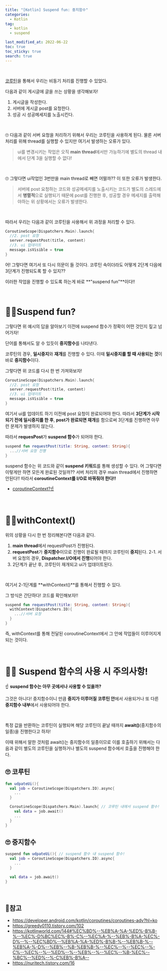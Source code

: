 ```yaml
---
title: "[Kotlin] Suspend fun: 중지함수"
categories:
  - Kotlin
tag:
  - kotlin
  - suspend

last_modified_at: 2022-06-22
toc: true
toc_sticky: true
search: true
---
```


<br>


[코루틴](https://915dbfl.github.io/kotlin/coroutine/)을 통해서 우리는 비동기 처리를 진행할 수 있었다.

다음과 같이 게시글에 글을 쓰는 상황을 생각해보자!
1. 게시글을 작성한다.
2. 서버에 게시글 post를 요청한다.
3. 성공 시 성공메세지를 노출시킨다.

<br>

🙄 다음과 같이 서버 요청을 처리하기 위해서 우리는 코루틴을 사용하게 된다. 물론 서버 처리를 위해 thread를 실행할 수 있지만 여기서 발생하는 오류가 있다.

> ui를 변경시키는 작업은 오직 **main thread**에서만 가능하기에 별도의 thread 내에서 단계 3을 실행할 수 없다!

<br>

🙄 그렇다면 ui작업인 3번만을 main thread로 빼면 어떨까?? 이 또한 오류가 발생한다.

> 서버에 post 요청하는 코드와 성공메세지를 노출시키는 코드가 별도의 스레드에서 **병렬적**으로 실행되기 때문에 post를 진행한 후, 성공할 경우 메세지를 출력해야하는 위 상황에서는 오류가 발생한다.

<br>

따라서 우리는 다음과 같이 코루틴을 사용해서 위 과정을 처리할 수 있다.

```kotlin
CoroutineScope(Dispatchers.Main).launch{
  //2. post 요청
  server.requestPost(title, content)
  //3. ui 업데이트
  message.isVisible = true
}
```

어! 그렇다면 여기서 또 다시 의문이 들 것이다. 코루틴 속이더라도 어떻게 2단계 다음에 3단계가 진행되도록 할 수 있지??

이러한 작업을 진행할 수 있도록 하는게 바로 **"suspend fun"**이다!!

<br>

# 🙋‍♀️Suspend fun?

그렇다면 위 예시의 답을 알아보기 이전에 suspend 함수가 정확이 어떤 것인지 짚고 넘어가자!

단어를 통해서도 알 수 있듯이 **중지함수**를 나타낸다.

코루틴의 경우, **일시중지**와 **재개**를 진행할 수 있다. 이때 **일시중지를 할 때 사용되는 것**이 바로 **중지함수**이다.

그렇다면 위 코드를 다시 한 번 가져와보자!
```kotlin
CoroutineScope(Dispatchers.Main).launch{
  //2. post 요청
  server.requestPost(title, content)
  //3. ui 업데이트
  message.isVisible = true
}
```

여기서 ui를 업데이트 하기 이전에 post 요청이 완료되어야 한다. 따라서 **3단계가 시작되기 전에 일시중지를 한 후**, **post가 완료되면 재개**를 함으로써 3단계를 진행하면 아무런 문제가 발생하지 않는다.

따라서 **requesPost**가 **suspend 함수**가 되어야 한다.

```kotlin
suspend fun requestPost(title: String, content: String){
  ...//서버 요청 진행
}
```
suspend 함수는 위 코드와 같이 **suspend 키워드**를 통해 생성할 수 있다.
어 그렇다면 이렇게만 하면 모든게 완료된 것일까?? 서버 처리의 경우 main thread에서 진행하면 안된다!! 따라서 **coroutineContext를 I/O로 바꿔줘야 한다!!**

* [coroutineContext?☝️](https://915dbfl.github.io/kotlin/coroutine/)


<BR>

# 🙋‍♀️withContext()

위의 상황을 다시 한 번 정리해본다면 다음과 같다.
1. **main thread**에서 requestPost가 진행된다.
2. **requestPost**가 **중지함수**이므로 진행이 완료될 때까지 코루틴이 **중지**된다.
  2-1. 서버 요청의 경우, **Dispatcher.I/O에서 진행**되어야 한다.
3. 2단계가 끝난 후, 코루틴이 재개되고 ui가 업데이트된다.

<br>

여기서 2-1단계를 **withContext()**를 통해서 진행할 수 있다.

그 방식은 간단하다! 코드를 확인해보자!!

```kotlin
suspend fun requestPost(title: String, content: String){
  withContext(Dispatchers.IO){
    ...//서버 요청
  }
}
```

즉, withContext를 통해 전달된 coroutineContext에서 그 안에 작업들이 이루어지게 되는 것이다.

<br>

# 🙋‍♀️ Suspend 함수의 사용 시 주의사항!

☝️ **suspend 함수는 아무 곳에서나 사용할 수 있을까?**

그것은 아니다! 중지함수이니 만큼 **중지가 이루어질 코루틴 안**에서 사용되거나 또 다른 **중지함수 내부**에서 사용되어야 한다.

<br>

특정 값을 반환하는 코루틴이 실행되며 해당 코루틴이 끝날 때까지 **await()**(중지함수의 일종)을 진행한다고 하자!

이때 위해서 말한 것처럼 await()는 중지함수의 일종이므로 이를 호출하기 위해서는 다음과 같이 별도의 코루틴을 실행하거나 별도의 suspend 함수에서 호출을 진행해야 한다.


## 🙄 코루틴
```kotlin
fun udpateUi(){
  val job = CoroutineScope(Dispatchers.IO).async{
    ...
  }

  CoroutineScope(Dispatchers.Main).launch{ // 코루틴 내에서 suspend 함수!
    val data = job.await()
    ...
  }
}
```

## 🙄 중지함수
```kotlin
suspend fun udpateUi(){ // suspend 함수 내 suspend 함수!
  val job = CoroutineScope(Dispatchers.IO).async{
    ...
  }

  val data = job.await()
}
```

<br>

## 📃참고
* <https://developer.android.com/kotlin/coroutines/coroutines-adv?hl=ko>
* <https://greedy0110.tistory.com/102>
* <https://kotlinworld.com/144#%EC%BD%--%EB%A-%A-%ED%-B%B-%--%EC%-D%BC%EC%-B%-C%--%EC%A-%--%EB%-B%A-%EC%-D%--%--%EC%BD%--%EB%A-%A-%ED%-B%B-%--%EB%B-%--%EB%A-%-D%--%EB%--%B-%EB%B-%--%EC%--%--%EC%--%-C%--%EC%--%--%ED%--%--%EB%--%--%EC%--%B-%EC%--%BC%--%ED%--%-C%EB%-B%A-->
* <https://nuritech.tistory.com/16>